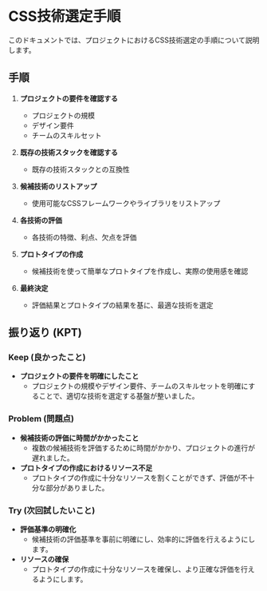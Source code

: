 # CSS技術選定手順

このドキュメントでは、プロジェクトにおけるCSS技術選定の手順について説明します。

## 手順

1. **プロジェクトの要件を確認する**

   - プロジェクトの規模
   - デザイン要件
   - チームのスキルセット

2. **既存の技術スタックを確認する**

   - 既存の技術スタックとの互換性

3. **候補技術のリストアップ**

   - 使用可能なCSSフレームワークやライブラリをリストアップ

4. **各技術の評価**

   - 各技術の特徴、利点、欠点を評価

5. **プロトタイプの作成**

   - 候補技術を使って簡単なプロトタイプを作成し、実際の使用感を確認

6. **最終決定**
   - 評価結果とプロトタイプの結果を基に、最適な技術を選定

## 振り返り (KPT)

### Keep (良かったこと)

- **プロジェクトの要件を明確にしたこと**
  - プロジェクトの規模やデザイン要件、チームのスキルセットを明確にすることで、適切な技術を選定する基盤が整いました。

### Problem (問題点)

- **候補技術の評価に時間がかかったこと**
  - 複数の候補技術を評価するために時間がかかり、プロジェクトの進行が遅れました。
- **プロトタイプの作成におけるリソース不足**
  - プロトタイプの作成に十分なリソースを割くことができず、評価が不十分な部分がありました。

### Try (次回試したいこと)

- **評価基準の明確化**
  - 候補技術の評価基準を事前に明確にし、効率的に評価を行えるようにします。
- **リソースの確保**
  - プロトタイプの作成に十分なリソースを確保し、より正確な評価を行えるようにします。
